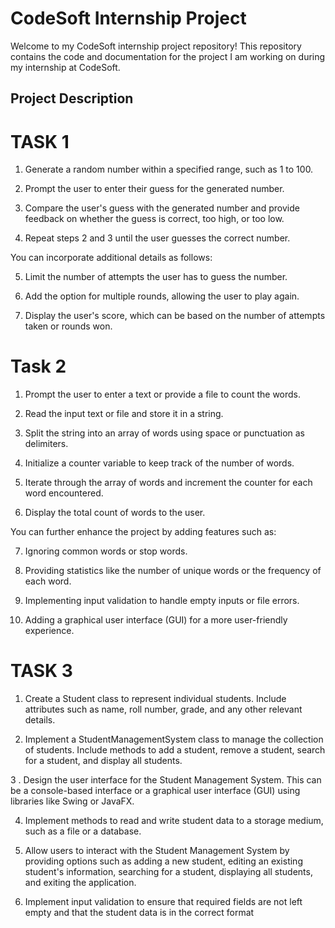# CodeSoft Internship Project

Welcome to my CodeSoft internship project repository! This repository contains the code and documentation for the project I am working on during my internship at CodeSoft.

## Project Description

# TASK 1

1. Generate a random number within a specified range, such as 1 to 100.

2. Prompt the user to enter their guess for the generated number.

3. Compare the user's guess with the generated number and provide feedback on whether the guess
is correct, too high, or too low.

4. Repeat steps 2 and 3 until the user guesses the correct number.

You can incorporate additional details as follows:

5. Limit the number of attempts the user has to guess the number.
   
6. Add the option for multiple rounds, allowing the user to play again.
 
7. Display the user's score, which can be based on the number of attempts taken or rounds won.

# Task 2

1. Prompt the user to enter a text or provide a file to count the words.
   
2. Read the input text or file and store it in a string.
 
3. Split the string into an array of words using space or punctuation as delimiters.

4. Initialize a counter variable to keep track of the number of words.

5. Iterate through the array of words and increment the counter for each word encountered.

6. Display the total count of words to the user.

You can further enhance the project by adding features such as:

7. Ignoring common words or stop words.

8. Providing statistics like the number of unique words or the frequency of each word.

9. Implementing input validation to handle empty inputs or file errors.

10. Adding a graphical user interface (GUI) for a more user-friendly experience.


# TASK 3

1. Create a Student class to represent individual students. Include attributes such as name, roll
number, grade, and any other relevant details.

2. Implement a StudentManagementSystem class to manage the collection of students. Include
methods to add a student, remove a student, search for a student, and display all students.

3 . Design the user interface for the Student Management System. This can be a console-based
interface or a graphical user interface (GUI) using libraries like Swing or JavaFX.

4. Implement methods to read and write student data to a storage medium, such as a file or a
database.

5. Allow users to interact with the Student Management System by providing options such as
adding a new student, editing an existing student's information, searching for a student, displaying all
students, and exiting the application.

6. Implement input validation to ensure that required fields are not left empty and that the student
data is in the correct format

